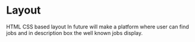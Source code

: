 # Layout
HTML CSS based layout
In future will make a platform where user can find jobs and in description box the well known jobs display.
